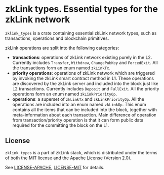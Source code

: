 # zkLink types. Essential types for the zkLink network

`zklink_types` is a crate containing essential zkLink network types, such as transactions, operations and blockchain
primitives.

zkLink operations are split into the following categories:

- **transactions**: operations of zkLink network existing purely in the L2. Currently includes `Transfer`, `Withdraw`,
  `ChangePubKey` and `ForcedExit`. All the transactions form an enum named `zkLinkTx`.
- **priority operations**: operations of zkLink network which are triggered by invoking the zkLink smart contract method
  in L1. These operations are discovered by the zkLink server and included into the block just like L2 transactions.
  Currently includes `Deposit` and `FullExit`. All the priority operations form an enum named `zkLinkPriorityOp`.
- **operations**: a superset of `zkLinkTx` and `zkLinkPriorityOp`. All the operations are included into an enum named
  `zkLinkOp`. This enum contains all the items that can be included into the block, together with meta-information about
  each transaction. Main difference of operation from transaction/priority operation is that it can form public data
  required for the committing the block on the L1.

## License

`zklink_types` is a part of zkLink stack, which is distributed under the terms of both the MIT license and the Apache
License (Version 2.0).

See [LICENSE-APACHE](../../LICENSE-APACHE), [LICENSE-MIT](../../LICENSE-MIT) for details.
